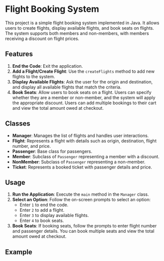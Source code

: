 # Flight Booking System

This project is a simple flight booking system implemented in Java. It allows users to create flights, display available flights, and book seats on flights. The system supports both members and non-members, with members receiving a discount on flight prices.

## Features

1. **End the Code**: Exit the application.
2. **Add a Flight/Create Flight**: Use the `createFlights` method to add new flights to the system.
3. **Display Available Flights**: Ask the user for the origin and destination, and display all available flights that match the criteria.
4. **Book Seats**: Allow users to book seats on a flight. Users can specify whether they are a member or non-member, and the system will apply the appropriate discount. Users can add multiple bookings to their cart and view the total amount owed at checkout.

## Classes

- **Manager**: Manages the list of flights and handles user interactions.
- **Flight**: Represents a flight with details such as origin, destination, flight number, and price.
- **Passenger**: Base class for passengers.
- **Member**: Subclass of `Passenger` representing a member with a discount.
- **NonMember**: Subclass of `Passenger` representing a non-member.
- **Ticket**: Represents a booked ticket with passenger details and price.

## Usage

1. **Run the Application**: Execute the `main` method in the `Manager` class.
2. **Select an Option**: Follow the on-screen prompts to select an option:
   - Enter `1` to end the code.
   - Enter `2` to add a flight.
   - Enter `3` to display available flights.
   - Enter `4` to book seats.
3. **Book Seats**: If booking seats, follow the prompts to enter flight number and passenger details. You can book multiple seats and view the total amount owed at checkout.

## Example
